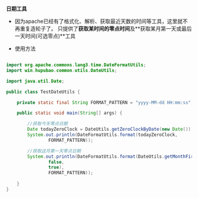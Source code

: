 **日期工具**

- 因为apache已经有了格式化、解析、获取最近天数的时间等工具，这里就不再重复造轮子了。
只提供了**获取某时间的零点时间**及**获取某月第一天或最后一天时间(可选零点)**工具

- 使用方法

```java

import org.apache.commons.lang3.time.DateFormatUtils;
import win.hupubao.common.utils.DateUtils;

import java.util.Date;

public class TestDateUtils {

    private static final String FORMAT_PATTERN = "yyyy-MM-dd HH:mm:ss";

    public static void main(String[] args) {

        //获取今天零点日期
        Date todayZeroClock = DateUtils.getZeroClockByDate(new Date());
        System.out.println(DateFormatUtils.format(todayZeroClock,
                FORMAT_PATTERN));

        //获取这月第一天零点日期
        System.out.println(DateFormatUtils.format(DateUtils.getMonthFirstOrLastDay(0,
                false,
                true),
                FORMAT_PATTERN));
        
    }
}

```